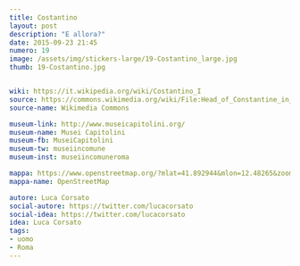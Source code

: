 ```yaml
---
title: Costantino
layout: post
description: "E allora?"
date: 2015-09-23 21:45
numero: 19
image: /assets/img/stickers-large/19-Costantino_large.jpg
thumb: 19-Costantino.jpg


wiki: https://it.wikipedia.org/wiki/Costantino_I
source: https://commons.wikimedia.org/wiki/File:Head_of_Constantine_in_Musei_Capitolini.JPG
source-name: Wikimedia Commons

museum-link: http://www.museicapitolini.org/
museum-name: Musei Capitolini
museum-fb: MuseiCapitolini
museum-tw: museiincomune
museum-inst: museiincomuneroma

mappa: https://www.openstreetmap.org/?mlat=41.892944&mlon=12.48265&zoom=15#map=15/41.8929/12.4827
mappa-name: OpenStreetMap

autore: Luca Corsato
social-autore: https://twitter.com/lucacorsato
social-idea: https://twitter.com/lucacorsato
idea: Luca Corsato
tags:
- uomo
- Roma
---
```

